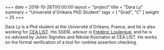 +++
date = 2018-10-26T00:00:00
layout = "project"
title = "Dara Ly"
summary = "Université d'Orléans PhD Student"
tags = [ "Grad", "C" ]
weight = 25
+++

Dara Ly is a Phd student at the Université d'Orléans, France, and he
is also working for [CEA LIST](http://www-list.cea.fr/en/).  His SSERL
advisor is [Frédéric Loulergue](https://frederic.loulergue.eu), and he
is co-advised by Julien Signoles and Nikolai Kosmatov at CEA LIST.  He
works on the formal verification of a tool for runtime assertion
checking.